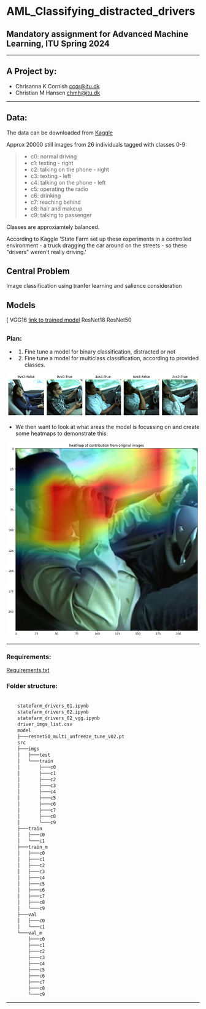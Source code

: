 # AML_Classifying_distracted_drivers
## Mandatory assignment for Advanced Machine Learning, ITU Spring 2024

***

## A Project by:
+ Chrisanna K Cornish ccor@itu.dk
+ Christian M Hansen chmh@itu.dk

***

## Data:
The data can be downloaded from [Kaggle](https://www.kaggle.com/c/state-farm-distracted-driver-detection)

Approx 20000 still images from 26 individuals tagged with classes 0-9:
> + c0: normal driving
> + c1: texting - right
> + c2: talking on the phone - right
> + c3: texting - left
> + c4: talking on the phone - left
> + c5: operating the radio
> + c6: drinking
> + c7: reaching behind
> + c8: hair and makeup
> + c9: talking to passenger

Classes are approxiamtely balanced.

According to Kaggle 'State Farm set up these experiments in a controlled environment - a truck dragging the car around on the streets - so these "drivers" weren't really driving.'

## Central Problem
Image classification using tranfer learning and salience consideration

## Models
[
VGG16 [link to trained model](https://drive.google.com/file/d/1_q5qGaAeMFJ5hFZyYPob4_eug0qgYyXh/view?usp=drive_link)
ResNet18
ResNet50

##


### Plan:
- 1. Fine tune a model for binary classification, distracted or not
- 2. Fine tune a model for multiclass classification, according to provided classes.

![5 images and their predictions vs true labels](sample_results.png "Sample results from multiclass model")

- We then want to look at what areas the model is focussing on and create some heatmaps to demonstrate this:

![Example heatmap image](example_heatmap.png "Example of a heatmap from final model layer")

***

### Requirements:
[Requirements.txt](https://github.com/Xannadoo/AML_Classifying_distracted_drivers/blob/main/requirements.txt)

### Folder structure:
```

    statefarm_drivers_01.ipynb
    statefarm_drivers_02.ipynb
    statefarm_drivers_02_vgg.ipynb    
    driver_imgs_list.csv
    model
    ├───resnet50_multi_unfreeze_tune_v02.pt
    src
    ├───imgs
    │   ├───test
    │   └───train
    │       ├───c0
    │       ├───c1
    │       ├───c2
    │       ├───c3
    │       ├───c4
    │       ├───c5
    │       ├───c6
    │       ├───c7
    │       ├───c8
    │       └───c9
    ├───train
    │   ├───c0
    │   └───c1
    ├───train_m
    │   ├───c0
    │   ├───c1
    │   ├───c2
    │   ├───c3
    │   ├───c4
    │   ├───c5
    │   ├───c6
    │   ├───c7
    │   ├───c8
    │   └───c9
    ├───val
    │   ├───c0
    │   └───c1
    └───val_m
        ├───c0
        ├───c1
        ├───c2
        ├───c3
        ├───c4
        ├───c5
        ├───c6
        ├───c7
        ├───c8
        └───c9
 ```
***

